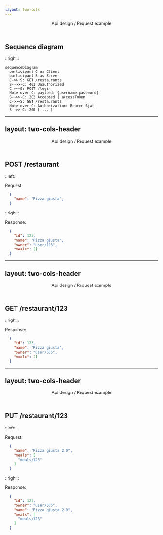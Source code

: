```yaml
---
layout: two-cols
---
```


<Header>Api design / Request example</Header>

## Sequence diagram

::right::

```mermaid
sequenceDiagram
  participant C as Client
  participant S as Server
  C->>+S: GET /restaurants
  S-->>-C: 401 Unauthorized
  C->>+S: POST /login
  Note over C: payload: {username:password}
  S-->>-C: 202 Accepted | accessToken
  C->>+S: GET /restaurants
  Note over C: Authorization: Bearer $jwt
  S-->>-C: 200 [ ... ]
```

---
layout: two-cols-header
---

<Header>Api design / Request example</Header>

## <span class="text-emerald-500">POST</span> /restaurant

::left::

Request:

```json {all|0}
  {
    "name": "Pizza giusta",
  }
```

::right::

<v-click>

Response:

```json {all|2,4  }
  {
    "id": 123,
    "name": "Pizza giusta",
    "owner": "user/123",
    "meals": []
  }
```

</v-click>

---
layout: two-cols-header
---

<Header>Api design / Request example</Header>

## <span class="text-sky-500">GET</span> /restaurant/123

::right::

Response:

```json
  {
    "id": 123,
    "name": "Pizza giusta",
    "owner": "user/555",
    "meals": []
  }
```

---
layout: two-cols-header
---

<Header>Api design / Request example</Header>

## <span class="text-amber-500">PUT</span> /restaurant/123

::left::

Request:

```json {all|0}
  {
    "name": "Pizza giusta 2.0",
    "meals": [
      "meals/123"
    ]
  }
```

::right::

<v-click>

Response:

```json {all|4,5-7}
  {
    "id": 123,
    "owner": "user/555",
    "name": "Pizza giusta 2.0",
    "meals": [
      "meals/123"
    ]
  }
```

</v-click>
